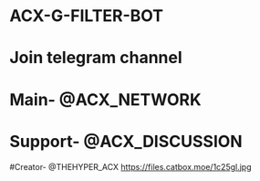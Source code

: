 # ACX-G-FILTER-BOT
# Join telegram channel 
# Main- @ACX_NETWORK 
# Support- @ACX_DISCUSSION 
#Creator- @THEHYPER_ACX 
https://files.catbox.moe/1c25gl.jpg
